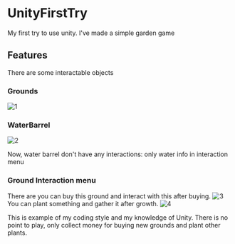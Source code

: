 # UnityFirstTry
My first try to use unity. I've made a simple garden game

## Features
There are some interactable objects
### Grounds
![1](https://i.imgur.com/bicQkuc.png)
### WaterBarrel
![2](https://i.imgur.com/bGl0MgH.png)

Now, water barrel don't have any interactions: only water info in interaction menu

### Ground Interaction menu
There are you can buy this ground and interact with this after buying.
![3](https://i.imgur.com/R0ZSSHM.png)
You can plant something and gather it after growth.
![4](https://i.imgur.com/AbvzH9H.png)


This is example of my coding style and my knowledge of Unity. There is no point to play, only collect money for buying new grounds and plant other plants.
